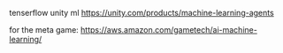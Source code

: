 tenserflow
unity ml
https://unity.com/products/machine-learning-agents



for the meta game:
https://aws.amazon.com/gametech/ai-machine-learning/